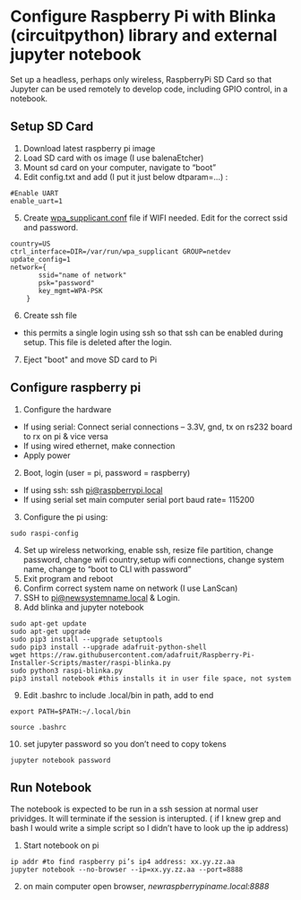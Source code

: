 # Configure Raspberry Pi with Blinka (circuitpython) library and external jupyter notebook

Set up a headless, perhaps only wireless, RaspberryPi SD Card so that Jupyter can be used remotely to develop code, including GPIO control, in a notebook.

## Setup SD Card
1. Download latest raspberry pi image
2. Load SD card with os image (I use balenaEtcher)
3. Mount sd card on your computer, navigate to “boot”
4. Edit config.txt and add (I put it just below dtparam=…) :
```
#Enable UART 
enable_uart=1
```

5. Create [wpa_supplicant.conf](https://github.com/mattderstine/jupyteronpi/blob/master/wpa_supplicant.conf?raw=true) file if WIFI needed. Edit for the correct ssid and password.
```
country=US
ctrl_interface=DIR=/var/run/wpa_supplicant GROUP=netdev
update_config=1
network={
       ssid="name of network"
       psk="password"
       key_mgmt=WPA-PSK
    }
```
6. Create ssh file
 * this permits a single login using ssh so that ssh can be enabled during setup. This file is deleted after the login. 
7. Eject "boot" and move SD card to Pi

## Configure raspberry pi
1. Configure the hardware
 * If using serial: Connect serial connections – 3.3V, gnd, tx on rs232 board to rx on pi & vice versa
 * If using wired ethernet, make connection 
 * Apply power
2. Boot, login (user = pi, password = raspberry)
 * If using ssh: ssh pi@raspberrypi.local 
 * If using serial set main computer serial port baud rate= 115200
3. Configure the pi using:
```
sudo raspi-config
```
4.	Set up wireless networking, enable ssh, resize file partition, change password, change wifi country,setup wifi connections, change system name, change to “boot to CLI with password”
5. Exit program and reboot
6. Confirm correct system name on network (I use LanScan)
7. SSH to pi@newsystemname.local & Login.
8. Add blinka and jupyter notebook
```
sudo apt-get update
sudo apt-get upgrade
sudo pip3 install --upgrade setuptools
sudo pip3 install --upgrade adafruit-python-shell
wget https://raw.githubusercontent.com/adafruit/Raspberry-Pi-Installer-Scripts/master/raspi-blinka.py
sudo python3 raspi-blinka.py
pip3 install notebook #this installs it in user file space, not system
```
9. Edit .bashrc to include .local/bin in path, add to end
```
export PATH=$PATH:~/.local/bin
```
```
source .bashrc
```
10. set jupyter password so you don’t need to copy tokens
```
jupyter notebook password
```
## Run Notebook 
The notebook is expected to be run in a ssh session at normal user prividges. It will terminate if the session is interupted.
( if I knew grep and bash I would write a simple script so I didn’t have to look up the ip address)
1. Start notebook on pi
```
ip addr #to find raspberry pi’s ip4 address: xx.yy.zz.aa
jupyter notebook --no-browser --ip=xx.yy.zz.aa --port=8888
```

2. on main computer open browser, _newraspberrypiname.local:8888_


